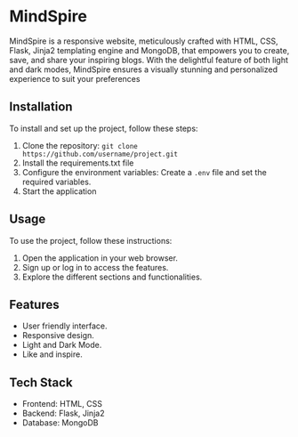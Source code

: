 # MindSpire
MindSpire is a responsive website, meticulously crafted with HTML, CSS, Flask, Jinja2 templating engine and MongoDB, that empowers you to create, save, and share your inspiring blogs. With the delightful feature of both light and dark modes, MindSpire ensures a visually stunning and personalized experience to suit your preferences

## Installation

To install and set up the project, follow these steps:

1. Clone the repository: `git clone https://github.com/username/project.git`
2. Install the requirements.txt file
3. Configure the environment variables: Create a `.env` file and set the required variables.
4. Start the application
## Usage

To use the project, follow these instructions:

1. Open the application in your web browser.
2. Sign up or log in to access the features.
3. Explore the different sections and functionalities.

## Features

- User friendly interface.
- Responsive design.
- Light and Dark Mode.
- Like and inspire.

## Tech Stack

- Frontend: HTML, CSS
- Backend: Flask, Jinja2
- Database: MongoDB


